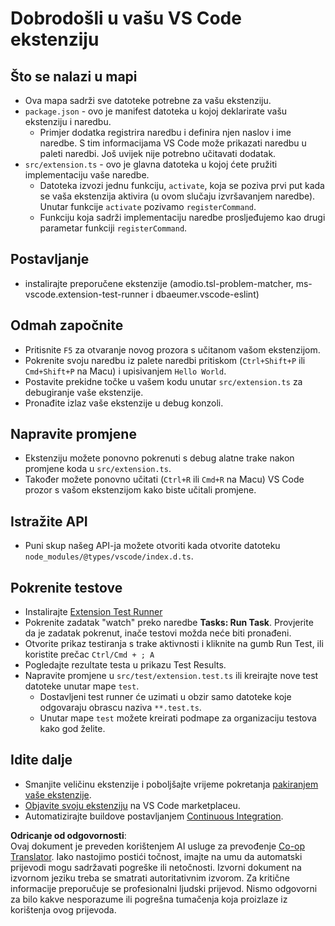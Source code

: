 <!--
CO_OP_TRANSLATOR_METADATA:
{
  "original_hash": "eae2c0ea18160a3e7a63ace7b53897d7",
  "translation_date": "2025-05-09T04:59:25+00:00",
  "source_file": "code/07.Lab/01/AIPC/extensions/phi3ext/vsc-extension-quickstart.md",
  "language_code": "hr"
}
-->
# Dobrodošli u vašu VS Code ekstenziju

## Što se nalazi u mapi

* Ova mapa sadrži sve datoteke potrebne za vašu ekstenziju.
* `package.json` - ovo je manifest datoteka u kojoj deklarirate vašu ekstenziju i naredbu.
  * Primjer dodatka registrira naredbu i definira njen naslov i ime naredbe. S tim informacijama VS Code može prikazati naredbu u paleti naredbi. Još uvijek nije potrebno učitavati dodatak.
* `src/extension.ts` - ovo je glavna datoteka u kojoj ćete pružiti implementaciju vaše naredbe.
  * Datoteka izvozi jednu funkciju, `activate`, koja se poziva prvi put kada se vaša ekstenzija aktivira (u ovom slučaju izvršavanjem naredbe). Unutar funkcije `activate` pozivamo `registerCommand`.
  * Funkciju koja sadrži implementaciju naredbe prosljeđujemo kao drugi parametar funkciji `registerCommand`.

## Postavljanje

* instalirajte preporučene ekstenzije (amodio.tsl-problem-matcher, ms-vscode.extension-test-runner i dbaeumer.vscode-eslint)

## Odmah započnite

* Pritisnite `F5` za otvaranje novog prozora s učitanom vašom ekstenzijom.
* Pokrenite svoju naredbu iz palete naredbi pritiskom (`Ctrl+Shift+P` ili `Cmd+Shift+P` na Macu) i upisivanjem `Hello World`.
* Postavite prekidne točke u vašem kodu unutar `src/extension.ts` za debugiranje vaše ekstenzije.
* Pronađite izlaz vaše ekstenzije u debug konzoli.

## Napravite promjene

* Ekstenziju možete ponovno pokrenuti s debug alatne trake nakon promjene koda u `src/extension.ts`.
* Također možete ponovno učitati (`Ctrl+R` ili `Cmd+R` na Macu) VS Code prozor s vašom ekstenzijom kako biste učitali promjene.

## Istražite API

* Puni skup našeg API-ja možete otvoriti kada otvorite datoteku `node_modules/@types/vscode/index.d.ts`.

## Pokrenite testove

* Instalirajte [Extension Test Runner](https://marketplace.visualstudio.com/items?itemName=ms-vscode.extension-test-runner)
* Pokrenite zadatak "watch" preko naredbe **Tasks: Run Task**. Provjerite da je zadatak pokrenut, inače testovi možda neće biti pronađeni.
* Otvorite prikaz testiranja s trake aktivnosti i kliknite na gumb Run Test, ili koristite prečac `Ctrl/Cmd + ; A`
* Pogledajte rezultate testa u prikazu Test Results.
* Napravite promjene u `src/test/extension.test.ts` ili kreirajte nove test datoteke unutar mape `test`.
  * Dostavljeni test runner će uzimati u obzir samo datoteke koje odgovaraju obrascu naziva `**.test.ts`.
  * Unutar mape `test` možete kreirati podmape za organizaciju testova kako god želite.

## Idite dalje

* Smanjite veličinu ekstenzije i poboljšajte vrijeme pokretanja [pakiranjem vaše ekstenzije](https://code.visualstudio.com/api/working-with-extensions/bundling-extension?WT.mc_id=aiml-137032-kinfeylo).
* [Objavite svoju ekstenziju](https://code.visualstudio.com/api/working-with-extensions/publishing-extension?WT.mc_id=aiml-137032-kinfeylo) na VS Code marketplaceu.
* Automatizirajte buildove postavljanjem [Continuous Integration](https://code.visualstudio.com/api/working-with-extensions/continuous-integration?WT.mc_id=aiml-137032-kinfeylo).

**Odricanje od odgovornosti**:  
Ovaj dokument je preveden korištenjem AI usluge za prevođenje [Co-op Translator](https://github.com/Azure/co-op-translator). Iako nastojimo postići točnost, imajte na umu da automatski prijevodi mogu sadržavati pogreške ili netočnosti. Izvorni dokument na izvornom jeziku treba se smatrati autoritativnim izvorom. Za kritične informacije preporučuje se profesionalni ljudski prijevod. Nismo odgovorni za bilo kakve nesporazume ili pogrešna tumačenja koja proizlaze iz korištenja ovog prijevoda.